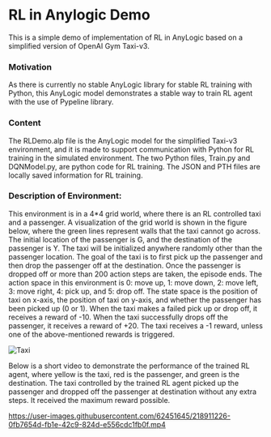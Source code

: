 # RL in Anylogic Demo
This is a simple demo of implementation of RL in AnyLogic based on a simplified version of OpenAI Gym Taxi-v3.

### Motivation
As there is currently no stable AnyLogic library for stable RL training with Python, this AnyLogic model demonstrates a stable way to train RL agent with the use of Pypeline library.

### Content
The RLDemo.alp file is the AnyLogic model for the simplified Taxi-v3 environment, and it is made to support communication with Python for RL training in the simulated environment. The two Python files, Train.py and DQNModel.py, are python code for RL training. The JSON and PTH files are locally saved information for RL training. 

### Description of Environment: 

This environment is in a 4*4 grid world, where there is an RL controlled taxi and a passenger. A visualization of the grid world is shown in the figure below, where the green lines represent walls that the taxi cannot go across. The initial location of the passenger is G, and the destination of the passenger is Y. The taxi will be initialized anywhere randomly other than the passenger location. The goal of the taxi is to first pick up the passenger and then drop the passenger off at the destination. Once the passenger is dropped off or more than 200 action steps are taken, the episode ends. The action space in this environment is 0: move up, 1: move down, 2: move left, 3: move right, 4: pick up, and 5: drop off. The state space is the position of taxi on x-axis, the position of taxi on y-axis, and whether the passenger has been picked up (0 or 1). When the taxi makes a failed pick up or drop off, it receives a reward of -10. When the taxi successfully drops off the passenger, it receives a reward of +20. The taxi receives a -1 reward, unless one of the above-mentioned rewards is triggered.

![Taxi](https://user-images.githubusercontent.com/62451645/218910068-3f825b4b-9513-4739-8627-50d1f6ae583c.png)


Below is a short video to demonstrate the performance of the trained RL agent, where yellow is the taxi, red is the passenger, and green is the destination. The taxi controlled by the trained RL agent picked up the passenger and dropped off the passenger at destination without any extra steps. It received the maximum reward possible.

https://user-images.githubusercontent.com/62451645/218911226-0fb7654d-fb1e-42c9-824d-e556cdc1fb0f.mp4

